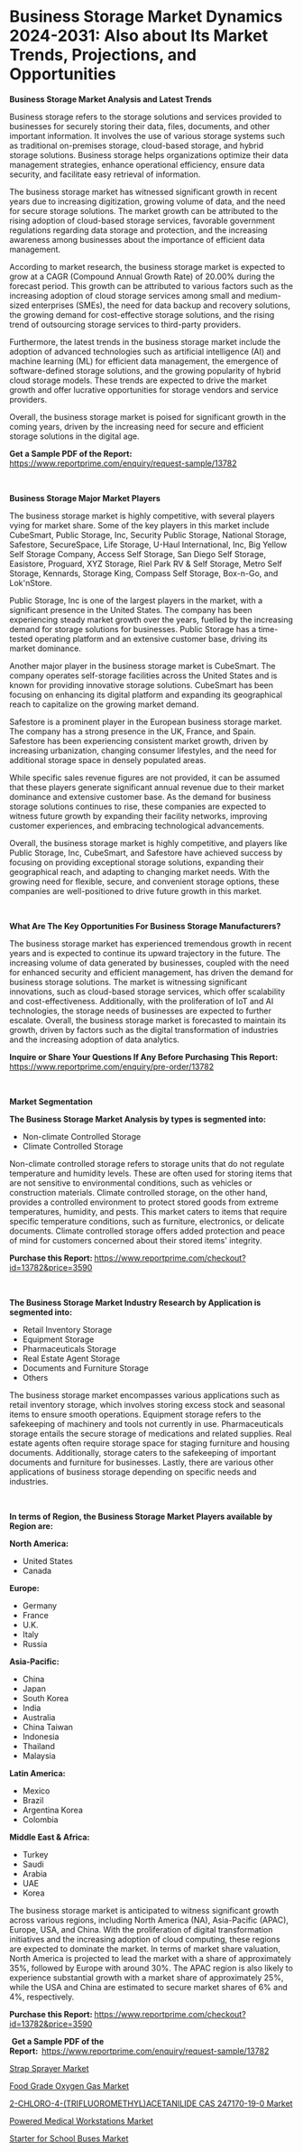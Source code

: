 <p><h1>Business Storage Market Dynamics 2024-2031: Also about Its Market Trends, Projections, and Opportunities</h1></p><p><strong>Business Storage Market Analysis and Latest Trends</strong></p>
<p><p>Business storage refers to the storage solutions and services provided to businesses for securely storing their data, files, documents, and other important information. It involves the use of various storage systems such as traditional on-premises storage, cloud-based storage, and hybrid storage solutions. Business storage helps organizations optimize their data management strategies, enhance operational efficiency, ensure data security, and facilitate easy retrieval of information.</p><p>The business storage market has witnessed significant growth in recent years due to increasing digitization, growing volume of data, and the need for secure storage solutions. The market growth can be attributed to the rising adoption of cloud-based storage services, favorable government regulations regarding data storage and protection, and the increasing awareness among businesses about the importance of efficient data management.</p><p>According to market research, the business storage market is expected to grow at a CAGR (Compound Annual Growth Rate) of 20.00% during the forecast period. This growth can be attributed to various factors such as the increasing adoption of cloud storage services among small and medium-sized enterprises (SMEs), the need for data backup and recovery solutions, the growing demand for cost-effective storage solutions, and the rising trend of outsourcing storage services to third-party providers.</p><p>Furthermore, the latest trends in the business storage market include the adoption of advanced technologies such as artificial intelligence (AI) and machine learning (ML) for efficient data management, the emergence of software-defined storage solutions, and the growing popularity of hybrid cloud storage models. These trends are expected to drive the market growth and offer lucrative opportunities for storage vendors and service providers.</p><p>Overall, the business storage market is poised for significant growth in the coming years, driven by the increasing need for secure and efficient storage solutions in the digital age.</p></p>
<p><strong>Get a Sample PDF of the Report:&nbsp;</strong> <a href="https://www.reportprime.com/enquiry/request-sample/13782">https://www.reportprime.com/enquiry/request-sample/13782</a></p>
<p>&nbsp;</p>
<p><strong>Business Storage Major Market Players</strong></p>
<p><p>The business storage market is highly competitive, with several players vying for market share. Some of the key players in this market include CubeSmart, Public Storage, Inc, Security Public Storage, National Storage, Safestore, SecureSpace, Life Storage, U-Haul International, Inc, Big Yellow Self Storage Company, Access Self Storage, San Diego Self Storage, Easistore, Proguard, XYZ Storage, Riel Park RV & Self Storage, Metro Self Storage, Kennards, Storage King, Compass Self Storage, Box-n-Go, and Lok'nStore.</p><p>Public Storage, Inc is one of the largest players in the market, with a significant presence in the United States. The company has been experiencing steady market growth over the years, fuelled by the increasing demand for storage solutions for businesses. Public Storage has a time-tested operating platform and an extensive customer base, driving its market dominance.</p><p>Another major player in the business storage market is CubeSmart. The company operates self-storage facilities across the United States and is known for providing innovative storage solutions. CubeSmart has been focusing on enhancing its digital platform and expanding its geographical reach to capitalize on the growing market demand.</p><p>Safestore is a prominent player in the European business storage market. The company has a strong presence in the UK, France, and Spain. Safestore has been experiencing consistent market growth, driven by increasing urbanization, changing consumer lifestyles, and the need for additional storage space in densely populated areas.</p><p>While specific sales revenue figures are not provided, it can be assumed that these players generate significant annual revenue due to their market dominance and extensive customer base. As the demand for business storage solutions continues to rise, these companies are expected to witness future growth by expanding their facility networks, improving customer experiences, and embracing technological advancements.</p><p>Overall, the business storage market is highly competitive, and players like Public Storage, Inc, CubeSmart, and Safestore have achieved success by focusing on providing exceptional storage solutions, expanding their geographical reach, and adapting to changing market needs. With the growing need for flexible, secure, and convenient storage options, these companies are well-positioned to drive future growth in this market.</p></p>
<p>&nbsp;</p>
<p><strong>What Are The Key Opportunities For Business Storage Manufacturers?</strong></p>
<p><p>The business storage market has experienced tremendous growth in recent years and is expected to continue its upward trajectory in the future. The increasing volume of data generated by businesses, coupled with the need for enhanced security and efficient management, has driven the demand for business storage solutions. The market is witnessing significant innovations, such as cloud-based storage services, which offer scalability and cost-effectiveness. Additionally, with the proliferation of IoT and AI technologies, the storage needs of businesses are expected to further escalate. Overall, the business storage market is forecasted to maintain its growth, driven by factors such as the digital transformation of industries and the increasing adoption of data analytics.</p></p>
<p><strong>Inquire or Share Your Questions If Any Before Purchasing This Report:</strong> <a href="https://www.reportprime.com/enquiry/pre-order/13782">https://www.reportprime.com/enquiry/pre-order/13782</a></p>
<p>&nbsp;</p>
<p><strong>Market Segmentation</strong></p>
<p><strong>The Business Storage Market Analysis by types is segmented into:</strong></p>
<p><ul><li>Non-climate Controlled Storage</li><li>Climate Controlled Storage</li></ul></p>
<p><p>Non-climate controlled storage refers to storage units that do not regulate temperature and humidity levels. These are often used for storing items that are not sensitive to environmental conditions, such as vehicles or construction materials. Climate controlled storage, on the other hand, provides a controlled environment to protect stored goods from extreme temperatures, humidity, and pests. This market caters to items that require specific temperature conditions, such as furniture, electronics, or delicate documents. Climate controlled storage offers added protection and peace of mind for customers concerned about their stored items' integrity.</p></p>
<p><strong>Purchase this Report:&nbsp;</strong><a href="https://www.reportprime.com/checkout?id=13782&price=3590">https://www.reportprime.com/checkout?id=13782&price=3590</a></p>
<p>&nbsp;</p>
<p><strong>The Business Storage Market Industry Research by Application is segmented into:</strong></p>
<p><ul><li>Retail Inventory Storage</li><li>Equipment Storage</li><li>Pharmaceuticals Storage</li><li>Real Estate Agent Storage</li><li>Documents and Furniture Storage</li><li>Others</li></ul></p>
<p><p>The business storage market encompasses various applications such as retail inventory storage, which involves storing excess stock and seasonal items to ensure smooth operations. Equipment storage refers to the safekeeping of machinery and tools not currently in use. Pharmaceuticals storage entails the secure storage of medications and related supplies. Real estate agents often require storage space for staging furniture and housing documents. Additionally, storage caters to the safekeeping of important documents and furniture for businesses. Lastly, there are various other applications of business storage depending on specific needs and industries.</p></p>
<p>&nbsp;</p>
<p><strong>In terms of Region, the Business Storage Market Players available by Region are:</strong></p>
<p>
    <p> <strong> North America: </strong>
        <ul>
            <li>United States</li>
            <li>Canada</li>
        </ul>
        </p> 
    <p> <strong> Europe: </strong>
        <ul>
            <li>Germany</li>
            <li>France</li>
            <li>U.K.</li>
            <li>Italy</li>
            <li>Russia</li>
        </ul>
        </p> 
    <p> <strong> Asia-Pacific: </strong>
        <ul>
            <li>China</li>
            <li>Japan</li>
            <li>South Korea</li>
            <li>India</li>
            <li>Australia</li>
            <li>China Taiwan</li>
            <li>Indonesia</li>
            <li>Thailand</li>
            <li>Malaysia</li>
        </ul>
        </p> 
    <p> <strong> Latin America: </strong>
        <ul>
            <li>Mexico</li>
            <li>Brazil</li>
            <li>Argentina Korea</li>
            <li>Colombia</li>
        </ul>
        </p> 
    <p> <strong> Middle East & Africa: </strong>
        <ul>
            <li>Turkey</li>
            <li>Saudi</li>
            <li>Arabia</li>
            <li>UAE</li>
            <li>Korea</li>
        </ul>
    </p>
    </p>
<p><p>The business storage market is anticipated to witness significant growth across various regions, including North America (NA), Asia-Pacific (APAC), Europe, USA, and China. With the proliferation of digital transformation initiatives and the increasing adoption of cloud computing, these regions are expected to dominate the market. In terms of market share valuation, North America is projected to lead the market with a share of approximately 35%, followed by Europe with around 30%. The APAC region is also likely to experience substantial growth with a market share of approximately 25%, while the USA and China are estimated to secure market shares of 6% and 4%, respectively.</p></p>
<p><strong>Purchase this Report: </strong><a href="https://www.reportprime.com/checkout?id=13782&price=3590">https://www.reportprime.com/checkout?id=13782&price=3590</a></p>
<p>&nbsp;<strong>Get a Sample PDF of the Report:&nbsp;&nbsp;</strong><a href="https://www.reportprime.com/enquiry/request-sample/13782">https://www.reportprime.com/enquiry/request-sample/13782</a></p>
<p><strong></strong></p>
<p><p><a href="https://medium.com/@bradomar67436/strap-sprayer-market-competitive-analysis-market-trends-and-forecast-to-2030-c7e97d7138e5">Strap Sprayer Market</a></p><p><a href="https://www.linkedin.com/pulse/food-grade-oxygen-gas-market-research-report-unlocks-analysis-moxre?trackingId=o%2FD3kmsiT8W8H0WZOiIf%2Fw%3D%3D">Food Grade Oxygen Gas Market</a></p><p><a href="https://issuu.com/reportprime-2/docs/2-chloro-4-trifluoromethylacetanilide-cas-247170-1">2-CHLORO-4-(TRIFLUOROMETHYL)ACETANILIDE CAS 247170-19-0 Market</a></p><p><a href="https://www.linkedin.com/pulse/powered-medical-workstations-market-research-report-forecasted-t3v9e?trackingId=clKCu3n6THm3nDegG4gdOQ%3D%3D">Powered Medical Workstations Market</a></p><p><a href="https://medium.com/@bradomar67436/decoding-starter-for-school-buses-market-metrics-market-share-trends-and-growth-patterns-2d8b25cde342">Starter for School Buses Market</a></p></p>